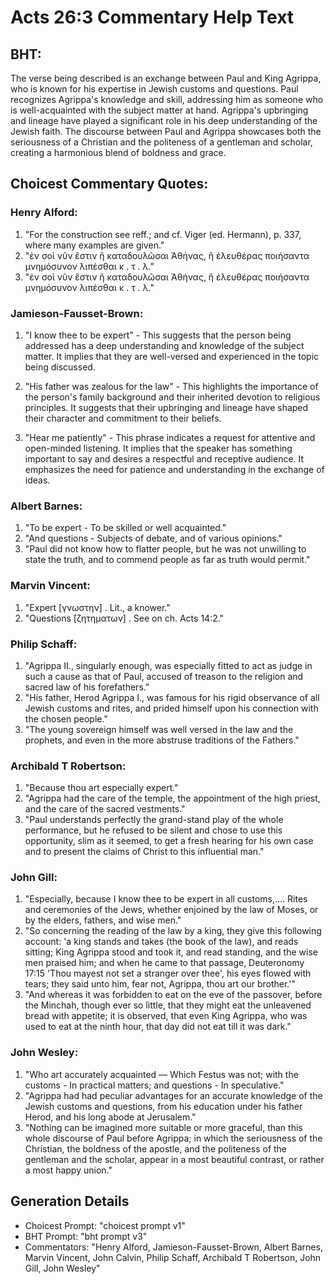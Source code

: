 # Acts 26:3 Commentary Help Text

## BHT:
The verse being described is an exchange between Paul and King Agrippa, who is known for his expertise in Jewish customs and questions. Paul recognizes Agrippa's knowledge and skill, addressing him as someone who is well-acquainted with the subject matter at hand. Agrippa's upbringing and lineage have played a significant role in his deep understanding of the Jewish faith. The discourse between Paul and Agrippa showcases both the seriousness of a Christian and the politeness of a gentleman and scholar, creating a harmonious blend of boldness and grace.

## Choicest Commentary Quotes:
### Henry Alford:
1. "For the construction see reff.; and cf. Viger (ed. Hermann), p. 337, where many examples are given."
2. "ἐν σοὶ νῦν ἔστιν ἢ καταδουλῶσαι Ἀθήνας, ἢ ἐλευθέρας ποιήσαντα μνημόσυνον λιπέσθαι κ . τ . λ."
3. "ἐν σοὶ νῦν ἔστιν ἢ καταδουλῶσαι Ἀθήνας, ἢ ἐλευθέρας ποιήσαντα μνημόσυνον λιπέσθαι κ . τ . λ."

### Jamieson-Fausset-Brown:
1. "I know thee to be expert" - This suggests that the person being addressed has a deep understanding and knowledge of the subject matter. It implies that they are well-versed and experienced in the topic being discussed.

2. "His father was zealous for the law" - This highlights the importance of the person's family background and their inherited devotion to religious principles. It suggests that their upbringing and lineage have shaped their character and commitment to their beliefs.

3. "Hear me patiently" - This phrase indicates a request for attentive and open-minded listening. It implies that the speaker has something important to say and desires a respectful and receptive audience. It emphasizes the need for patience and understanding in the exchange of ideas.

### Albert Barnes:
1. "To be expert - To be skilled or well acquainted."
2. "And questions - Subjects of debate, and of various opinions."
3. "Paul did not know how to flatter people, but he was not unwilling to state the truth, and to commend people as far as truth would permit."

### Marvin Vincent:
1. "Expert [γνωστην] . Lit., a knower."
2. "Questions [ζητηματων] . See on ch. Acts 14:2."

### Philip Schaff:
1. "Agrippa II., singularly enough, was especially fitted to act as judge in such a cause as that of Paul, accused of treason to the religion and sacred law of his forefathers."
2. "His father, Herod Agrippa I., was famous for his rigid observance of all Jewish customs and rites, and prided himself upon his connection with the chosen people."
3. "The young sovereign himself was well versed in the law and the prophets, and even in the more abstruse traditions of the Fathers."

### Archibald T Robertson:
1. "Because thou art especially expert." 
2. "Agrippa had the care of the temple, the appointment of the high priest, and the care of the sacred vestments." 
3. "Paul understands perfectly the grand-stand play of the whole performance, but he refused to be silent and chose to use this opportunity, slim as it seemed, to get a fresh hearing for his own case and to present the claims of Christ to this influential man."

### John Gill:
1. "Especially, because I know thee to be expert in all customs,.... Rites and ceremonies of the Jews, whether enjoined by the law of Moses, or by the elders, fathers, and wise men."
2. "So concerning the reading of the law by a king, they give this following account: 'a king stands and takes (the book of the law), and reads sitting; King Agrippa stood and took it, and read standing, and the wise men praised him; and when he came to that passage, Deuteronomy 17:15 'Thou mayest not set a stranger over thee', his eyes flowed with tears; they said unto him, fear not, Agrippa, thou art our brother.'"
3. "And whereas it was forbidden to eat on the eve of the passover, before the Minchah, though ever so little, that they might eat the unleavened bread with appetite; it is observed, that even King Agrippa, who was used to eat at the ninth hour, that day did not eat till it was dark."

### John Wesley:
1. "Who art accurately acquainted — Which Festus was not; with the customs - In practical matters; and questions - In speculative." 
2. "Agrippa had had peculiar advantages for an accurate knowledge of the Jewish customs and questions, from his education under his father Herod, and his long abode at Jerusalem." 
3. "Nothing can be imagined more suitable or more graceful, than this whole discourse of Paul before Agrippa; in which the seriousness of the Christian, the boldness of the apostle, and the politeness of the gentleman and the scholar, appear in a most beautiful contrast, or rather a most happy union."


## Generation Details
- Choicest Prompt: "choicest prompt v1"
- BHT Prompt: "bht prompt v3"
- Commentators: "Henry Alford, Jamieson-Fausset-Brown, Albert Barnes, Marvin Vincent, John Calvin, Philip Schaff, Archibald T Robertson, John Gill, John Wesley"
